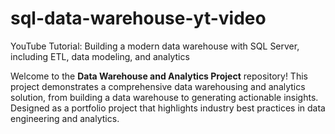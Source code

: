 # sql-data-warehouse-yt-video
YouTube Tutorial: Building a modern data warehouse with SQL Server, including ETL, data modeling, and analytics

Welcome to the **Data Warehouse and Analytics Project** repository!
This project demonstrates a comprehensive data warehousing and analytics solution, from building a data warehouse to generating actionable insights. Designed as a portfolio project that highlights industry best practices in data engineering and analytics.
